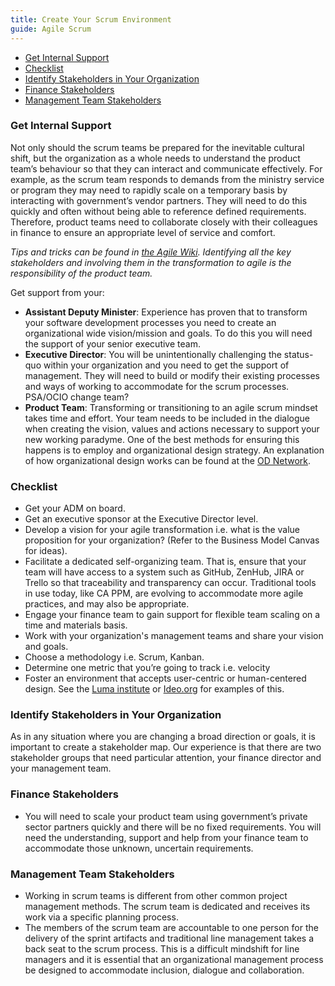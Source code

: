 ```yaml
---
title: Create Your Scrum Environment
guide: Agile Scrum
---
```


<!-- TOC -->

- [Get Internal Support](#get-internal-support)
- [Checklist](#checklist)
- [Identify Stakeholders in Your Organization](#identify-stakeholders-in-your-organization)
- [Finance Stakeholders](#finance-stakeholders)
- [Management Team Stakeholders](#management-team-stakeholders)

<!-- /TOC -->

### Get Internal Support

Not only should the scrum teams be prepared for the inevitable cultural shift, but the organization as a whole needs to understand the product team’s behaviour so that they can interact and communicate effectively. For example, as the scrum team responds to demands from the ministry service or program they may need to rapidly scale on a temporary basis by interacting with government’s vendor partners. They will need to do this quickly and often without being able to reference defined requirements. Therefore, product teams need to collaborate closely with their colleagues in finance to ensure an appropriate level of service and comfort.

_Tips and tricks can be found in [the Agile Wiki](https://github.com/bcgov/agile-sdlc/wiki). Identifying all the key stakeholders and involving them in the transformation to agile is the responsibility of the product team._

Get support from your:

- **Assistant Deputy Minister**: Experience has proven that to transform your software development processes you need to create an organizational wide vision/mission and goals. To do this you will need the support of your senior executive team.
- **Executive Director**: You will be unintentionally challenging the status-quo within your organization and you need to get the support of management. They will need to build or modify their existing processes and ways of working to accommodate for the scrum processes. PSA/OCIO change team?
- **Product Team**: Transforming or transitioning to an agile scrum mindset takes time and effort. Your team needs to be included in the dialogue when creating the vision, values and actions necessary to support your new working paradyme. One of the best methods for ensuring this happens is to employ and organizational design strategy. An explanation of how organizational design works can be found at the [OD Network](http://www.bcodn.org/).

### Checklist

- Get your ADM on board.
- Get an executive sponsor at the Executive Director level.
- Develop a vision for your agile transformation i.e. what is the value proposition for your organization? (Refer to the Business Model Canvas for ideas).
- Facilitate a dedicated self-organizing team. That is, ensure that your team will have access to a system such as GitHub, ZenHub, JIRA or Trello so that traceability and transparency can occur.  Traditional tools in use today, like CA PPM, are evolving to accommodate more agile practices, and may also be appropriate.
- Engage your finance team to gain support for flexible team scaling on a time and materials basis.
- Work with your organization's management teams and share your vision and goals.
- Choose a methodology i.e. Scrum, Kanban.
- Determine one metric that you’re going to track i.e. velocity
- Foster an environment that accepts user-centric or human-centered design. See the [Luma institute](https://www.luma-institute.com/) or [Ideo.org](https://www.ideo.org/) for examples of this.

### Identify Stakeholders in Your Organization

As in any situation where you are changing a broad direction or goals, it is important to create a stakeholder map. Our experience is that there are two stakeholder groups that need particular attention, your finance director and your management team.

### Finance Stakeholders

- You will need to scale your product team using government’s private sector partners quickly and there will be no fixed requirements. You will need the understanding, support and help from your finance team to accommodate those unknown, uncertain requirements.

### Management Team Stakeholders

- Working in scrum teams is different from other common project management methods. The scrum team is dedicated and receives its work via a specific planning process.
- The members of the scrum team are accountable to one person for the delivery of the sprint artifacts and traditional line management takes a back seat to the scrum process. This is a difficult mindshift for line managers and it is essential that an organizational management process be designed to accommodate inclusion, dialogue and collaboration.
